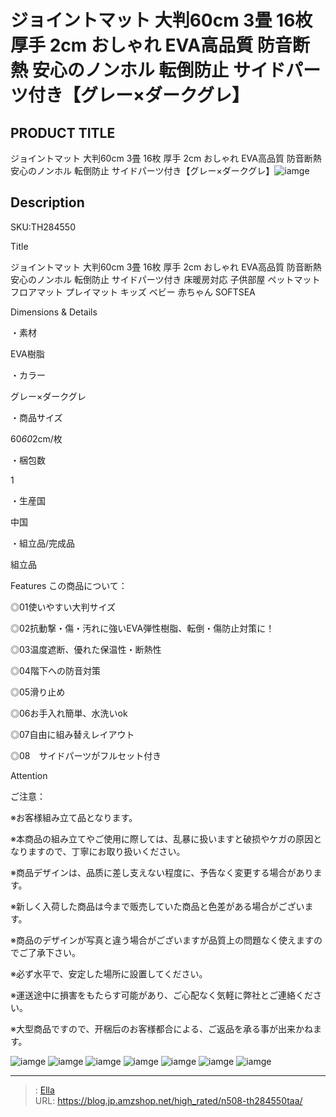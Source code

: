 # ジョイントマット 大判60cm 3畳 16枚 厚手 2cm おしゃれ EVA高品質 防音断熱 安心のノンホル 転倒防止 サイドパーツ付き【グレー×ダークグレ】


## PRODUCT TITLE 

ジョイントマット 大判60cm 3畳 16枚 厚手 2cm おしゃれ EVA高品質 防音断熱 安心のノンホル 転倒防止 サイドパーツ付き【グレー×ダークグレ】![iamge](https://b2bfiles1.gigab2b.cn/image/wkseller/304/20211228_6da1ea658f1ae51c7a4156345a84fa8e.jpg)

## Description

SKU:TH284550

Title

ジョイントマット 大判60cm 3畳 16枚 厚手 2cm おしゃれ EVA高品質 防音断熱 安心のノンホル 転倒防止 サイドパーツ付き 床暖房対応 子供部屋 ペットマット フロアマット プレイマット キッズ ベビー 赤ちゃん SOFTSEA

Dimensions &amp; Details


・素材

EVA樹脂

・カラー

グレー×ダークグレ

・商品サイズ

60*60*2cm/枚

・梱包数

1

・生産国

中国

・組立品/完成品

組立品



Features
この商品について：

◎01使いやすい大判サイズ

◎02抗動撃・傷・汚れに強いEVA弾性樹脂、転倒・傷防止対策に！

◎03温度遮断、優れた保温性・断熱性

◎04階下への防音対策

◎05滑り止め

◎06お手入れ簡単、水洗いok

◎07自由に組み替えレイアウト

◎08　サイドパーツがフルセット付き



Attention

ご注意：

※お客様組み立て品となります。

※本商品の組み立てやご使用に際しては、乱暴に扱いますと破损やケガの原因となりますので、丁寧にお取り扱いください。

※商品デザインは、品质に差し支えない程度に、予告なく変更する場合があります。

※新しく入荷した商品は今まで贩売していた商品と色差がある場合がございます。

※商品のデザインが写真と違う場合がございますが品質上の問題なく使えますのでご了承下さい。

※必ず水平で、安定した場所に設置してください。

※運送途中に損害をもたらす可能があり、ご心配なく気軽に弊社とご連絡ください。

※大型商品ですので、开梱后のお客様都合による、ご返品を承る事が出来かねます。









![iamge](https://b2bfiles1.gigab2b.cn/image/wkseller/304/20211228_916a5c90bfa1c7024669196629eb8b2a.jpg)
![iamge](https://b2bfiles1.gigab2b.cn/image/wkseller/304/20211228_ccfcc8ac56ac8e627d7c87d08bf33d11.jpg)
![iamge](https://b2bfiles1.gigab2b.cn/image/wkseller/304/20211228_73424f816ddddb57b72e9ca15ff9ddee.jpg)
![iamge](https://b2bfiles1.gigab2b.cn/image/wkseller/304/地垫/20210604_f7d78ae5f00b2f7e48aea5d20dc3860a.jpg)
![iamge](https://b2bfiles1.gigab2b.cn/image/wkseller/304/地垫/20210604_0b1935fcda0145d8f8ac7f3bcd193c7d.jpg)
![iamge](https://b2bfiles1.gigab2b.cn/image/wkseller/304/20211228_8843b0c1aa44ed307524dd3feb25b6e6.jpg)
![iamge](nan)


---

> : [Ella](https://blog.jp.amzshop.net/)  
> URL: https://blog.jp.amzshop.net/high_rated/n508-th284550taa/  


